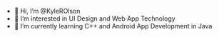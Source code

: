 - 👋 Hi, I’m @KyleROlson
- 👀 I’m interested in UI Design and Web App Technology
- 🌱 I’m currently learning C++ and Android App Development in Java
